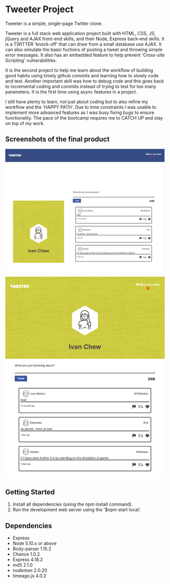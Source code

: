 # Tweeter Project

Tweeter is a simple, single-page Twitter clone.

Tweeter is a full stack web application project built with HTML, CSS, JS, jQuery and AJAX front-end skills, and their Node, Express back-end skills. It is a TWITTER 'knock-off' that can draw from a small database use AJAX. It can also simulate the basic fuctions of posting a tweet and throwing simple error messages. It also has an embedded feature to help prevent 'Cross-site Scripting' vulnerabilities. 

It is the second project to help me learn about the workflow of building good habits using timely github commits and learning how to slowly code and test. Another important skill was how to debug code and this goes back to incremental coding and commits instead of trying to test for too many parameters. It is the first time using async features in a project.

I still have plenty to learn, not just about coding but to also refine my workflow and the 'HAPPY PATH'. Due to time constraints I was unable to implement more advanced features as I was busy fixing bugs to ensure functionality. The pace of the bootcamp requires me to CATCH UP and stay on top of my work.

## Screenshots of the final product

!["screenshot of Desktop App"](https://github.com/trickstyle89/tweeter/blob/master/Desktop%20Version.png)


!["screenshot of Mobile App"](https://github.com/trickstyle89/tweeter/blob/master/MobileVersion.png)


## Getting Started

1. Install all dependencies (using the npm install command).
2. Run the development web server using the '$npm start local'.

## Dependencies

- Express
- Node 5.10.x or above
- Body-parser 1.15.2
- Chance 1.0.2
- Express 4.18.2
- md5 2.1.0
- nodemon 2.0.20
- timeago.js 4.0.2
